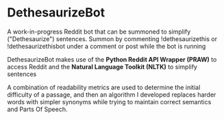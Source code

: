 # DethesaurizeBot
A work-in-progress Reddit bot that can be summoned to simplify ("Dethesaurize") sentences.
Summon by commenting !dethesaurizethis or !dethesaurizethisbot under a comment or post while the bot is running

DethesaurizeBot makes use of the **Python Reddit API Wrapper (PRAW)** to access Reddit and the **Natural Language Toolkit (NLTK)** to simplify sentences

A combination of readability metrics are used to determine the initial difficulty of a passage, and then an algorithm I developed replaces harder words with simpler synonyms while trying to maintain correct semantics and Parts Of Speech.
